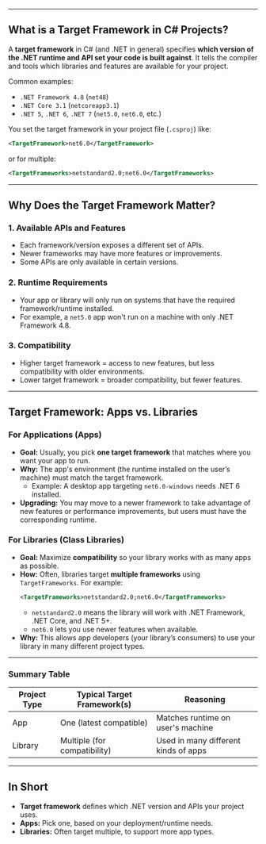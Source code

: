 
---

## What is a Target Framework in C# Projects?

A **target framework** in C# (and .NET in general) specifies **which version of the .NET runtime and API set your code is built against**. It tells the compiler and tools which libraries and features are available for your project.

Common examples:
- `.NET Framework 4.8` (`net48`)
- `.NET Core 3.1` (`netcoreapp3.1`)
- `.NET 5`, `.NET 6`, `.NET 7` (`net5.0`, `net6.0`, etc.)

You set the target framework in your project file (`.csproj`) like:
```xml
<TargetFramework>net6.0</TargetFramework>
```
or for multiple:
```xml
<TargetFrameworks>netstandard2.0;net6.0</TargetFrameworks>
```

---

## Why Does the Target Framework Matter?

### 1. **Available APIs and Features**
- Each framework/version exposes a different set of APIs.
- Newer frameworks may have more features or improvements.
- Some APIs are only available in certain versions.

### 2. **Runtime Requirements**
- Your app or library will only run on systems that have the required framework/runtime installed.
- For example, a `net5.0` app won't run on a machine with only .NET Framework 4.8.

### 3. **Compatibility**
- Higher target framework = access to new features, but less compatibility with older environments.
- Lower target framework = broader compatibility, but fewer features.

---

## Target Framework: Apps vs. Libraries

### **For Applications (Apps)**
- **Goal:** Usually, you pick **one target framework** that matches where you want your app to run.
- **Why:** The app's environment (the runtime installed on the user’s machine) must match the target framework.
    - Example: A desktop app targeting `net6.0-windows` needs .NET 6 installed.
- **Upgrading:** You may move to a newer framework to take advantage of new features or performance improvements, but users must have the corresponding runtime.

### **For Libraries (Class Libraries)**
- **Goal:** Maximize **compatibility** so your library works with as many apps as possible.
- **How:** Often, libraries target **multiple frameworks** using `TargetFrameworks`. For example:
    ```xml
    <TargetFrameworks>netstandard2.0;net6.0</TargetFrameworks>
    ```
    - `netstandard2.0` means the library will work with .NET Framework, .NET Core, and .NET 5+.
    - `net6.0` lets you use newer features when available.
- **Why:** This allows app developers (your library’s consumers) to use your library in many different project types.

---

### **Summary Table**

| Project Type | Typical Target Framework(s) | Reasoning                              |
|--------------|----------------------------|----------------------------------------|
| App          | One (latest compatible)    | Matches runtime on user's machine      |
| Library      | Multiple (for compatibility)| Used in many different kinds of apps   |

---

## **In Short**

- **Target framework** defines which .NET version and APIs your project uses.
- **Apps:** Pick one, based on your deployment/runtime needs.
- **Libraries:** Often target multiple, to support more app types.

